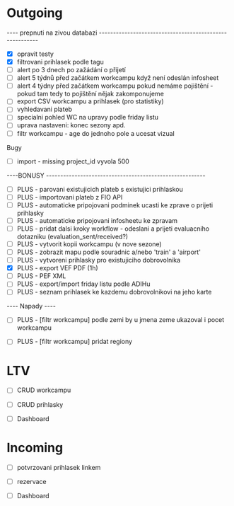 # Outgoing

---- prepnuti na zivou databazi --------------------------------------------------------

 - [x] opravit testy
 - [x] filtrovani prihlasek podle tagu
 - [ ] alert po 3 dnech po zažádání o přijetí
 - [ ] alert 5 týdnů před začátkem workcampu když není odeslán infosheet
 - [ ] alert 4 týdny před začátkem workcampu pokud nemáme pojištění - pokud tam tedy to pojištění nějak zakomponujeme
 - [ ] export CSV workcampu a prihlasek (pro statistiky)
 - [ ] vyhledavani plateb
 - [ ] specialni pohled WC na upravy podle friday listu
 - [ ] uprava nastaveni: konec sezony apd.
 - [ ] filtr workcampu - age do jednoho pole a ucesat vizual

Bugy
 
 - [ ] import - missing project_id vyvola 500

----BONUSY --------------------------------------------------------

 - [ ] PLUS - parovani existujicich plateb s existujici prihlaskou
 - [ ] PLUS - importovani plateb z FIO API
 - [ ] PLUS - automaticke pripojovani podminek ucasti ke zprave o prijeti prihlasky
 - [ ] PLUS - automaticke pripojovani infosheetu ke zpravam
 - [ ] PLUS - pridat dalsi kroky workflow - odeslani a prijeti evaluacniho dotazniku (evaluation_sent/received?)
 - [ ] PLUS - vytvorit kopii workcampu (v nove sezone)
 - [ ] PLUS - zobrazit mapu podle souradnic a/nebo 'train' a 'airport'
 - [ ] PLUS - vytvoreni prihlasky pro existujiciho dobrovolnika
 - [x] PLUS - export VEF PDF (1h)
 - [ ] PLUS - PEF XML
 - [ ] PLUS - export/import friday listu podle ADIHu
 - [ ] PLUS - seznam prihlasek ke kazdemu dobrovolnikovi na jeho karte

---- Napady ----

 - [ ] PLUS - [filtr workcampu] podle zemi by u jmena zeme ukazoval i pocet workcampu
 - [ ] PLUS - [filtr workcampu] pridat regiony


 

# LTV
 - [ ] CRUD workcampu
 - [ ] CRUD prihlasky 
 - [ ] Dashboard


# Incoming

 - [ ] potvrzovani prihlasek linkem
 - [ ] rezervace
 - [ ] Dashboard



